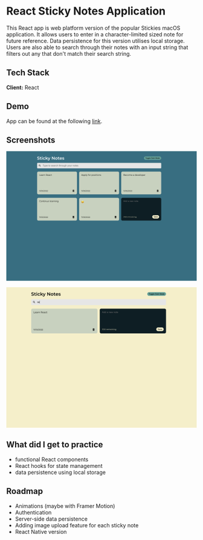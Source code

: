 # React Sticky Notes Application

This React app is web platform version of the popular Stickies macOS application. It allows users to enter in a character-limited sized note for future reference. Data persistence for this version utilises local storage. Users are also able to search through their notes with an input string that filters out any that don't match their search string.

## Tech Stack

**Client:** React

## Demo

App can be found at the following [link](https://react-sticky-note-app-mo.netlify.app).

## Screenshots

![App Screenshot](./app-screenshot-1.png)

![App Screenshot](./app-screenshot-2.png)

## What did I get to practice

- functional React components
- React hooks for state management
- data persistence using local storage

## Roadmap

- Animations (maybe with Framer Motion)
- Authentication
- Server-side data persistence
- Adding image upload feature for each sticky note
- React Native version
